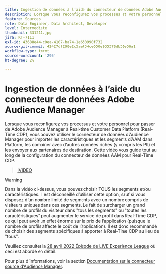 ```yaml
---
title: Ingestion de données à l’aide du connecteur de données Adobe Audience Manager
description: Lorsque vous reconfigurez vos processus et votre personnel pour passer de Adobe Audience Manager à Real-time Customer Data Platform, vous pouvez utiliser le connecteur de données d’Audience Manager pour importer les caractéristiques et les segments d’AAM dans Platform, les combiner avec d’autres données riches (y compris les informations d’identification personnelles) et les envoyer aux partenaires de destination. Cette vidéo vous guide tout au long de la configuration d’AAM Data Connector for Real-Time CDP.
feature: Sources
role: Data Engineer, Data Architect, Developer
level: Intermediate
thumbnail: 331214.jpg
jira: KT-7111
exl-id: 43688e44-c0ea-4107-ba74-1e630990f732
source-git-commit: 42427df298e2c5ae734ce050e935378db51e66a1
workflow-type: tm+mt
source-wordcount: '295'
ht-degree: 2%

---
```


# Ingestion de données à l’aide du connecteur de données Adobe Audience Manager

Lorsque vous reconfigurez vos processus et votre personnel pour passer de Adobe Audience Manager à Real-time Customer Data Platform (Real-Time CDP), vous pouvez utiliser le connecteur de données d’Audience Manager pour importer les caractéristiques et les segments d’AAM dans Platform, les combiner avec d’autres données riches (y compris les PII) et les envoyer aux partenaires de destination. Cette vidéo vous guide tout au long de la configuration du connecteur de données AAM pour Real-Time CDP.

>[!VIDEO](https://video.tv.adobe.com/v/331214/?quality=12&learn=on)

>[!WARNING]
>
>Dans la vidéo ci-dessus, vous pouvez choisir TOUS les segments et/ou caractéristiques. Il est déconseillé d’utiliser cette option, sauf si vous disposez d’un nombre limité de segments avec un nombre compris de visiteurs uniques dans ces segments. Le fait de surcharger un grand nombre de profils du visiteur dans &quot;tous les segments&quot; ou &quot;toutes les caractéristiques&quot; peut augmenter le service de profil dans Real-Time CDP, ce qui peut avoir un effet énorme sur le prix de l’application (puisque le nombre de profils affecte le coût de l’application). Il est donc recommandé de choisir des segments spécifiques à apporter à Real-Time CDP au lieu de &quot;tous&quot;.
>
>Veuillez consulter la [28 avril 2022 Épisode de LIVE Experience League](https://experienceleague.adobe.com/docs/experience-league-live-events/events/episodes/exl-live-episode-04-28-22.html?lang=fr) où ceci est abordé en détail.

Pour plus d’informations, voir la section [Documentation sur le connecteur source d’Audience Manager](https://experienceleague.adobe.com/docs/experience-platform/sources/connectors/adobe-applications/audience-manager.html).
